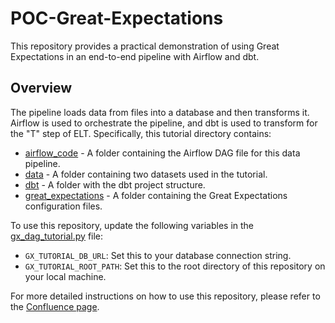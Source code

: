 # POC-Great-Expectations
This repository provides a practical demonstration of using Great Expectations in an end-to-end pipeline with Airflow and dbt.

## Overview
The pipeline loads data from files into a database and then transforms it. Airflow is used to orchestrate the pipeline, and dbt is used to transform for the "T" step of ELT. Specifically, this tutorial directory contains:
- [airflow_code](https://github.com/syntio/POC-Great-Expectations/tree/master/airflow_code) - A folder containing the Airflow DAG file for this data pipeline.
- [data](https://github.com/syntio/POC-Great-Expectations/tree/master/data) - A folder containing two datasets used in the tutorial.
- [dbt](https://github.com/syntio/POC-Great-Expectations/tree/master/dbt) - A folder with the dbt project structure.
- [great_expectations](https://github.com/syntio/POC-Great-Expectations/tree/master/great_expectations) - A folder containing the Great Expectations configuration files.

To use this repository, update the following variables in the [gx_dag_tutorial.py](airflow_code/gx_dag_tutorial.py) file:
- `GX_TUTORIAL_DB_URL`: Set this to your database connection string.
- `GX_TUTORIAL_ROOT_PATH`: Set this to the root directory of this repository on your local machine.

For more detailed instructions on how to use this repository, please refer to the [Confluence page](https://syntio.atlassian.net/wiki/spaces/SL/pages/2366538001/Great+Expectations+Demo).
